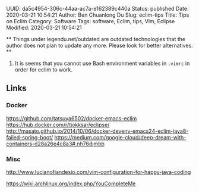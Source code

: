UUID: da5c4954-306c-44aa-ac7a-e162389c440a
Status: published
Date: 2020-03-21 10:54:21
Author: Ben Chuanlong Du
Slug: eclim-tips
Title: Tips on Eclim
Category: Software
Tags: software, Eclim, tips, Vim, Eclipse
Modified: 2020-03-21 10:54:21

**
Things under legendu.net/outdated are outdated technologies 
that the author does not plan to update any more. 
Please look for better alternatives.
**

1. It is seems that you cannot use Bash environment variables in `.vimrc` 
in order for eclim to work.

## Links

### Docker

https://github.com/tatsuya6502/docker-emacs-eclim
https://hub.docker.com/r/tiokksar/eclipse/
http://masato.github.io/2014/10/06/docker-devenv-emacs24-eclim-java8-failed-spring-boot/
https://medium.com/google-cloud/deep-dream-with-containers-d28a26e4c8a3#.nh76djmbb

### Misc

http://www.lucianofiandesio.com/vim-configuration-for-happy-java-coding

https://wiki.archlinux.org/index.php/YouCompleteMe 
